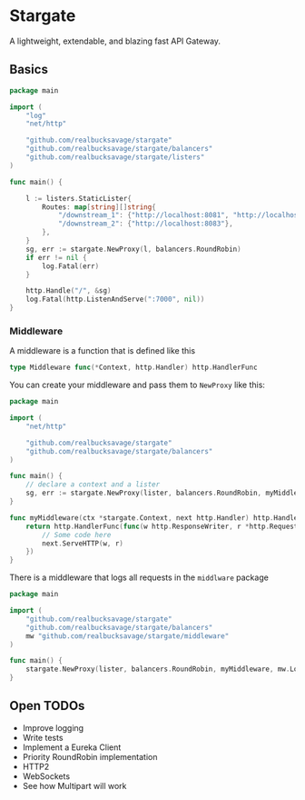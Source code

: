 # Stargate

A lightweight, extendable, and blazing fast API Gateway.

## Basics

```go
package main

import (
	"log"
	"net/http"

	"github.com/realbucksavage/stargate"
	"github.com/realbucksavage/stargate/balancers"
	"github.com/realbucksavage/stargate/listers"
)

func main() {

	l := listers.StaticLister{
		Routes: map[string][]string{
			"/downstream_1": {"http://localhost:8081", "http://localhost:8082"},
			"/downstream_2": {"http://localhost:8083"},
		},
	}
	sg, err := stargate.NewProxy(l, balancers.RoundRobin)
	if err != nil {
		log.Fatal(err)
	}

	http.Handle("/", &sg)
	log.Fatal(http.ListenAndServe(":7000", nil))
}
```

### Middleware

A middleware is a function that is defined like this

```go
type Middleware func(*Context, http.Handler) http.HandlerFunc
```

You can create your middleware and pass them to `NewProxy` like this:

```go
package main

import (
	"net/http"

	"github.com/realbucksavage/stargate"
	"github.com/realbucksavage/stargate/balancers"
)

func main() {
	// declare a context and a lister
	sg, err := stargate.NewProxy(lister, balancers.RoundRobin, myMiddleware)
}

func myMiddleware(ctx *stargate.Context, next http.Handler) http.HandlerFunc {
	return http.HandlerFunc(func(w http.ResponseWriter, r *http.Request) {
		// Some code here
		next.ServeHTTP(w, r)
	})
}
```

There is a middleware that logs all requests in the `middlware` package

```go
package main

import (
	"github.com/realbucksavage/stargate"
	"github.com/realbucksavage/stargate/balancers"
	mw "github.com/realbucksavage/stargate/middleware"
)

func main() {
	stargate.NewProxy(lister, balancers.RoundRobin, myMiddleware, mw.LoggingMiddleware())
}
```

## Open TODOs

- Improve logging
- Write tests
- Implement a Eureka Client
- Priority RoundRobin implementation
- HTTP2
- WebSockets
- See how Multipart will work
